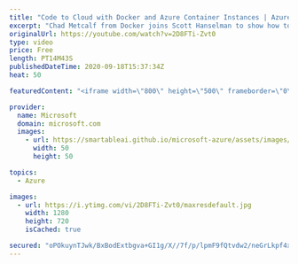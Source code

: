 ```yaml
---
title: "Code to Cloud with Docker and Azure Container Instances | Azure Friday"
excerpt: "Chad Metcalf from Docker joins Scott Hanselman to show how to use the Docker CLI to deploy a container to Azure Container Instances (ACI). Using only the Docker CLI, Chad deploys a Minecraft image to ACI and then shares the public IP address with Scott so he can join in the wacky, blocky world!  ACI"
originalUrl: https://youtube.com/watch?v=2D8FTi-Zvt0
type: video
price: Free
length: PT14M43S
publishedDateTime: 2020-09-18T15:37:34Z
heat: 50

featuredContent: "<iframe width=\"800\" height=\"500\" frameborder=\"0\" src=\"https://www.youtube.com/embed/2D8FTi-Zvt0\" allow=\"accelerometer; autoplay; encrypted-media; gyroscope; picture-in-picture\" allowfullscreen></iframe>"

provider:
  name: Microsoft
  domain: microsoft.com
  images:
    - url: https://smartableai.github.io/microsoft-azure/assets/images/organizations/microsoft.com-50x50.jpg
      width: 50
      height: 50

topics:
  - Azure

images:
  - url: https://i.ytimg.com/vi/2D8FTi-Zvt0/maxresdefault.jpg
    width: 1280
    height: 720
    isCached: true

secured: "oPOkuynTJwk/BxBodExtbgva+GI1g/X//7f/p/lpmF9fQtvdw2/neGrLkpf4x/SQH9PfgSweMCRSXb3a2xrsliP1cOAwROXnoPc7hnqOZHyzADTeAMw+gOgI2HRb4hempGFLMkMj647GZyr+Wq70vGmhBlJtcU6fQ+sPMpjnibGFQI0bHfr9yKpdz7xip0+bOkgraZArp2hhlhpEGN2RgkG8SjEjLdKYbkHFNy2gDjsyAJaA8uQJzz8sFY0VJTt9D4IiUloMFXara8+606iVftC+8ICgxuMQyP7cJenChIkNuTFgKADnzQ8OuDIxwXDx2uKVM49HmJMhwwsVdJF7kPyvRfEk5NMD+9EDEkSoGRRI4xNFWI8hYtTOM7WzQq6VboDunt3uanknqOtR9DIEyvlbWCZHh22R0h3FT2ktqTg=;kevjWVms2paM9JiEijWpJQ=="
---
```


